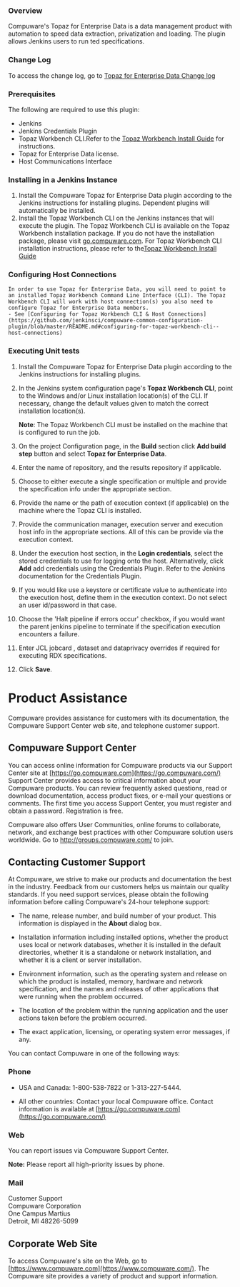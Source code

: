 ### Overview

Compuware's Topaz for Enterprise Data is a data management product with automation to speed data extraction, privatization and loading. The plugin allows Jenkins users to run ted specifications.

### Change Log

To access the change log, go to
[Topaz for Enterprise Data Change log](https://github.com/jenkinsci/compuware-topaz-for-enterprise-data-plugin/blob/master/CHANGELOG.md)

### Prerequisites

The following are required to use this plugin:

-   Jenkins
-   Jenkins Credentials Plugin
-   Topaz Workbench CLI.Refer to the [Topaz Workbench Install
    Guide](http://frontline.compuware.com/Doc/KB/KB1802/PDF/Topaz_Workbench_Install_Guide.pdf) for
    instructions.
-   Topaz for Enterprise Data license.
-   Host Communications Interface

### Installing in a Jenkins Instance

1.  Install the Compuware Topaz for Enterprise Data plugin according to the Jenkins instructions for installing plugins. Dependent plugins will automatically be installed.
2.  Install the Topaz Workbench CLI on the Jenkins instances that will execute the plugin. The Topaz Workbench CLI is available on the Topaz Workbench installation package. If you do not have the installation package, please  visit [go.compuware.com](http://go.compuware.com/). For Topaz Workbench CLI installation instructions, please refer to the[Topaz Workbench Install Guide](http://frontline.compuware.com/Doc/KB/KB1802/PDF/Topaz_Workbench_Install_Guide.pdf)

### Configuring Host Connections
	In order to use Topaz for Enterprise Data, you will need to point to an installed Topaz Workbench Command Line Interface (CLI). The Topaz Workbench CLI will work with host connection(s) you also need to configure Topaz for Enterprise Data members.
    - See [Configuring for Topaz Workbench CLI & Host Connections](https://github.com/jenkinsci/compuware-common-configuration-plugin/blob/master/README.md#configuring-for-topaz-workbench-cli--host-connections)
    
### Executing Unit tests

1.  Install the Compuware Topaz for Enterprise Data plugin according to the Jenkins instructions for installing plugins.

2.  In the Jenkins system configuration page's **Topaz Workbench CLI**, point to the Windows and/or Linux installation location(s) of the CLI. If necessary, change the default values given to match the correct installation location(s).

    **Note**: The Topaz Workbench CLI must be installed on the machine that is configured to run the job.

3.  On the project Configuration page, in the **Build** section click **Add build step** button and select **Topaz for Enterprise Data**.

4.  Enter the name of repository, and the results repository if applicable. 

5.  Choose to either execute a single specification or multiple and provide the specification info under the appropriate section. 

6.  Provide the name or the path of execution context (if applicable) on the machine where the Topaz CLI is installed.       

7.  Provide the communication manager, execution server and execution host info in the appropriate sections. All of this can be provide via the execution context. 

8.  Under the execution host section, in the **Login credentials**, select the stored credentials to use for logging onto the host. Alternatively, click **Add** add
    credentials using the Credentials Plugin. Refer to the Jenkins documentation for the Credentials Plugin.
    
9.  If you would like use a keystore or certificate value to authenticate into the execution host, define them in the execution context. Do not select an user id/password in that case.     

10. Choose the 'Halt pipeline if errors occur' checkbox, if you would want the parent jenkins pipeline to terminate if the specification execution encounters a failure. 

11. Enter JCL jobcard , dataset and dataprivacy overrides if required for executing RDX specifications. 

12. Click **Save**.

# Product Assistance

Compuware provides assistance for customers with its documentation, the Compuware Support Center web site, and telephone customer support.

## Compuware Support Center

You can access online information for Compuware products via our Support Center site at [https://go.compuware.com](https://go.compuware.com/) Support Center provides access to critical information about your Compuware products. You can review frequently asked questions, read or download documentation, access product fixes, or e-mail your questions or comments. The first time you access Support Center, you must register and obtain a password. Registration is free.

Compuware also offers User Communities, online forums to collaborate, network, and exchange best practices with other Compuware solution users worldwide. Go to <http://groups.compuware.com/> to join.

## Contacting Customer Support

At Compuware, we strive to make our products and documentation the best in the industry. Feedback from our customers helps us maintain our quality standards. If you need support services, please obtain the following information before calling Compuware's 24-hour telephone support:

-   The name, release number, and build number of your product. This information is displayed in the **About** dialog box.

-   Installation information including installed options, whether the product uses local or network databases, whether it is installed in the default directories, whether it is a standalone or network installation, and whether it is a client or server installation.

-   Environment information, such as the operating system and release on which the product is installed, memory, hardware and network specification, and the names and releases of other applications that were running when the problem occurred.

-   The location of the problem within the running application and the user actions taken before the problem occurred.

-   The exact application, licensing, or operating system error messages, if any.

You can contact Compuware in one of the following ways:

### Phone

-   USA and Canada: 1-800-538-7822 or 1-313-227-5444.

-   All other countries: Contact your local Compuware office. Contact information is available at [https://go.compuware.com](https://go.compuware.com/)

### Web

You can report issues via Compuware Support Center.

**Note:** Please report all high-priority issues by phone.

### Mail

Customer Support  
Compuware Corporation  
One Campus Martius  
Detroit, MI 48226-5099

## Corporate Web Site

To access Compuware's site on the Web, go to [https://www.compuware.com](https://www.compuware.com/). The Compuware site provides a variety of product and support information.
